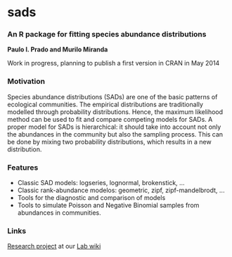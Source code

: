 # sads


### An R package for fitting species abundance distributions

**Paulo I. Prado and Murilo Miranda**


Work in progress, planning to publish a first version in CRAN in May 2014

### Motivation
Species abundance distributions (SADs) are one of the basic patterns of ecological communities. The empirical distributions are traditionally modelled through probability distributions. Hence, the maximum likelihood method can be used to fit and compare competing models for SADs. A proper model for SADs is hierarchical: it should take into account not only the abundances in the community but also the sampling process. This can be done by mixing two probability distributions, which results in a new distribution. 

### Features
 - Classic SAD models: logseries, lognormal, brokenstick, ... 
 - Classic rank-abundance modelos: geometric, zipf, zipf-mandelbrodt, ...
 - Tools for the diagnostic and comparison of models 
 - Tools to simulate Poisson and Negative Binomial samples from abundances in communities.

### Links
[Research project](http://ecologia.ib.usp.br/let/doku.php?id=engl:projects:sads) at our [Lab wiki](http://ecologia.ib.usp.br/let)
